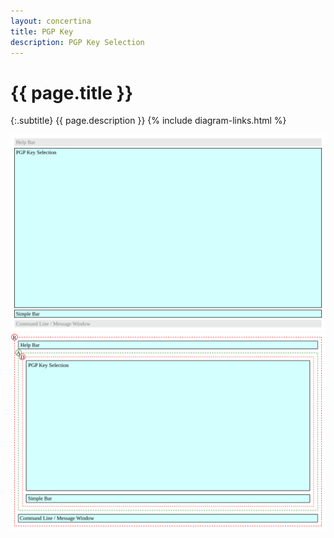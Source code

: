```yaml
---
layout: concertina
title: PGP Key
description: PGP Key Selection
---
```


# {{ page.title }}

{:.subtitle}
{{ page.description }}
{% include diagram-links.html %}

![s-dlg-pgp-key-selection](images/s-dlg-pgp-key-selection.svg)
![l-dlg-pgp-key-selection](images/l-dlg-pgp-key-selection.svg)

